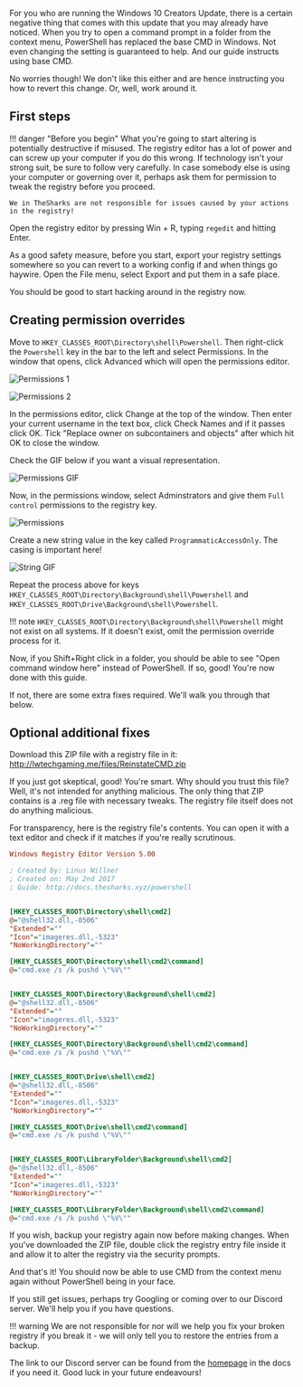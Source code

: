 For you who are running the Windows 10 Creators Update, there is a certain negative thing that comes with this update that you may already have noticed. When you try to open a command prompt in a folder from the context menu, PowerShell has replaced the base CMD in Windows. Not even changing the setting is guaranteed to help. And our guide instructs using base CMD.

No worries though! We don't like this either and are hence instructing you how to revert this change. Or, well, work around it.

## First steps

!!! danger "Before you begin" What you're going to start altering is potentially destructive if misused. The registry editor has a lot of power and can screw up your computer if you do this wrong. If technology isn't your strong suit, be sure to follow very carefully. In case somebody else is using your computer or governing over it, perhaps ask them for permission to tweak the registry before you proceed.

    We in TheSharks are not responsible for issues caused by your actions in the registry!
    

Open the registry editor by pressing Win + R, typing `regedit` and hitting Enter.

As a good safety measure, before you start, export your registry settings somewhere so you can revert to a working config if and when things go haywire. Open the File menu, select Export and put them in a safe place.

You should be good to start hacking around in the registry now.

## Creating permission overrides

Move to `HKEY_CLASSES_ROOT\Directory\shell\Powershell`. Then right-click the `Powershell` key in the bar to the left and select Permissions. In the window that opens, click Advanced which will open the permissions editor.

![Permissions 1](screenshots/ozg74Ck.png)

![Permissions 2](screenshots/8jS6VF6.png)

In the permissions editor, click Change at the top of the window. Then enter your current username in the text box, click Check Names and if it passes click OK. Tick "Replace owner on subcontainers and objects" after which hit OK to close the window.

Check the GIF below if you want a visual representation.

![Permissions GIF](screenshots/topTnHl.gif)

Now, in the permissions window, select Adminstrators and give them `Full control` permissions to the registry key.

![Permissions](screenshots/ayhGvXq.png)

Create a new string value in the key called `ProgrammaticAccessOnly`. The casing is important here!

![String GIF](screenshots/0YDIozz.gif)

Repeat the process above for keys `HKEY_CLASSES_ROOT\Directory\Background\shell\Powershell` and `HKEY_CLASSES_ROOT\Drive\Background\shell\Powershell`.

!!! note `HKEY_CLASSES_ROOT\Directory\Background\shell\Powershell` might not exist on all systems. If it doesn't exist, omit the permission override process for it.

Now, if you Shift+Right click in a folder, you should be able to see "Open command window here" instead of PowerShell. If so, good! You're now done with this guide.

If not, there are some extra fixes required. We'll walk you through that below.

## Optional additional fixes

Download this ZIP file with a registry file in it: <http://lwtechgaming.me/files/ReinstateCMD.zip>

If you just got skeptical, good! You're smart. Why should you trust this file? Well, it's not intended for anything malicious. The only thing that ZIP contains is a .reg file with necessary tweaks. The registry file itself does not do anything malicious.

For transparency, here is the registry file's contents. You can open it with a text editor and check if it matches if you're really scrutinous.

```ini
Windows Registry Editor Version 5.00

; Created by: Linus Willner
; Created on: May 2nd 2017
; Guide: http://docs.thesharks.xyz/powershell


[HKEY_CLASSES_ROOT\Directory\shell\cmd2]
@="@shell32.dll,-8506"
"Extended"=""
"Icon"="imageres.dll,-5323"
"NoWorkingDirectory"=""

[HKEY_CLASSES_ROOT\Directory\shell\cmd2\command]
@="cmd.exe /s /k pushd \"%V\""


[HKEY_CLASSES_ROOT\Directory\Background\shell\cmd2]
@="@shell32.dll,-8506"
"Extended"=""
"Icon"="imageres.dll,-5323"
"NoWorkingDirectory"=""

[HKEY_CLASSES_ROOT\Directory\Background\shell\cmd2\command]
@="cmd.exe /s /k pushd \"%V\""


[HKEY_CLASSES_ROOT\Drive\shell\cmd2]
@="@shell32.dll,-8506"
"Extended"=""
"Icon"="imageres.dll,-5323"
"NoWorkingDirectory"=""

[HKEY_CLASSES_ROOT\Drive\shell\cmd2\command]
@="cmd.exe /s /k pushd \"%V\""


[HKEY_CLASSES_ROOT\LibraryFolder\Background\shell\cmd2]
@="@shell32.dll,-8506"
"Extended"=""
"Icon"="imageres.dll,-5323"
"NoWorkingDirectory"=""

[HKEY_CLASSES_ROOT\LibraryFolder\Background\shell\cmd2\command]
@="cmd.exe /s /k pushd \"%V\""
```

If you wish, backup your registry again now before making changes. When you've downloaded the ZIP file, double click the registry entry file inside it and allow it to alter the registry via the security prompts.

And that's it! You should now be able to use CMD from the context menu again without PowerShell being in your face.

If you still get issues, perhaps try Googling or coming over to our Discord server. We'll help you if you have questions.

!!! warning We are not responsible for nor will we help you fix your broken registry if you break it - we will only tell you to restore the entries from a backup.

The link to our Discord server can be found from the [homepage](index.md) in the docs if you need it. Good luck in your future endeavours!